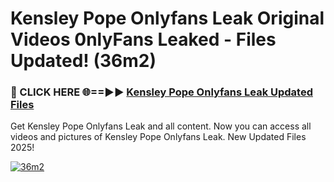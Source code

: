 # Kensley Pope Onlyfans Leak Original Videos 0nlyFans Leaked - Files Updated! (36m2)

<h3>🔴 CLICK HERE 🌐==►► <a href="https://tinyurl.com/2wckxsce" rel="nofollow">Kensley Pope Onlyfans Leak Updated Files</a></h3>

Get Kensley Pope Onlyfans Leak and all content. Now you can access all videos and pictures of Kensley Pope Onlyfans Leak. New Updated Files 2025!

[![36m2](https://i.imgur.com/AFduVYN.gif)](https://tinyurl.com/2wckxsce)
